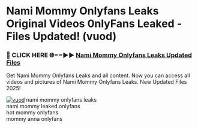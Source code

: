 # Nami Mommy Onlyfans Leaks Original Videos 0nlyFans Leaked - Files Updated! (vuod)

<h3>🔴 CLICK HERE 🌐==►► <a href="https://tinyurl.com/x26r9saj" rel="nofollow">Nami Mommy Onlyfans Leaks Updated Files</a></h3>

Get Nami Mommy Onlyfans Leaks and all content. Now you can access all videos and pictures of Nami Mommy Onlyfans Leaks. New Updated Files 2025!

[![vuod](https://i.imgur.com/LkgZPqh.gif)](https://tinyurl.com/x26r9saj)
nami mommy onlyfans leaks<br>
nami mommy leaked onlyfans<br>
hot mommy onlyfans<br>
mommy anna onlyfans